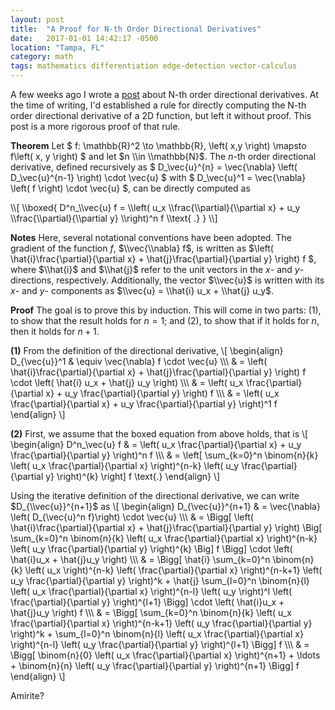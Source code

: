 ```yaml
---
layout: post
title:  "A Proof for N-th Order Directional Derivatives"
date:   2017-01-01 14:42:17 -0500
location: "Tampa, FL"
category: math
tags: mathematics differentiation edge-detection vector-calculus
---
```


A few weeks ago I wrote a [post](/math/2017/02/10/nth-order-directional-derivatives.html) about N-th order directional derivatives.
At the time of writing, I'd established a rule for directly computing the N-th order directional derivative of a 2D function, but left it without proof.
This post is a more rigorous proof of that rule.

<strong>Theorem</strong>
Let
$ f: \\mathbb{R}^2 \\to \\mathbb{R}, \\left( x,y \\right) \\mapsto f\\left( x, y \\right) $ and let $n \\in \\mathbb{N}$.
The $n$-th order directional derivative, defined recursively as
$ D_\\vec{u}^{n} = \\vec{\\nabla} \\left( D_\\vec{u}^{n-1} \\right) \\cdot \\vec{u} $ with
$ D_\\vec{u}^1 = \\vec{\\nabla} \\left( f \\right) \\cdot \\vec{u} $, can be directly computed as

<span class="equation">
\\[
\\boxed{
  D^n_\\vec{u} f
  = \\left( u_x \\frac{\\partial}{\\partial x} + u_y \\frac{\\partial}{\\partial y} \\right)^n f
  \\text{ .}
}
\\]
</span>

<strong>Notes</strong>
Here, several notational conventions have been adopted.
The gradient of the function $f$, $\\vec{\\nabla} f$, is written as $\\left( \\hat{i}\\frac{\\partial}{\\partial x} + \\hat{j}\\frac{\\partial}{\\partial y} \\right) f $, where $\\hat{i}$ and $\\hat{j}$ refer to the unit vectors in the $x$- and $y$-directions, respectively.
Additionally, the vector $\\vec{u}$ is written with its $x$- and $y$- components as $\\vec{u} = \\hat{i} u_x + \\hat{j} u_y$.

<strong>Proof</strong>
The goal is to prove this by induction.
This will come in two parts: (1), to show that the result holds for $n=1$; and (2), to show that if it holds for $n$, then it holds for $n+1$.

<strong>(1)</strong> From the definition of the directional derivative,
\\[
\\begin{align}
D_{\\vec{u}}^1 & \\equiv \\vec{\\nabla} f \\cdot \\vec{u} \\\\\\
& = \\left( \\hat{i}\\frac{\\partial}{\\partial x} + \\hat{j}\\frac{\\partial}{\\partial y} \\right) f \\cdot \\left( \\hat{i} u_x + \\hat{j} u_y \\right) \\\\\\
& = \\left( u_x \\frac{\\partial}{\\partial x} + u_y \\frac{\\partial}{\\partial y} \\right) f \\\\\\
& = \\left( u_x \\frac{\\partial}{\\partial x} + u_y \\frac{\\partial}{\\partial y} \\right)^1 f
\\end{align}
\\]


<strong>(2)</strong> First, we assume that the boxed equation from above holds, that is
\\[
\\begin{align}
D^n_\\vec{u} f & = \\left( u_x \\frac{\\partial}{\\partial x} + u_y \\frac{\\partial}{\\partial y} \\right)^n f \\\\\\
& = \\left[ \\sum_{k=0}^n \\binom{n}{k} \\left( u_x \\frac{\\partial}{\\partial x} \\right)^{n-k} \\left( u_y \\frac{\\partial}{\\partial y} \\right)^{k} \\right] f \\text{.}
\\end{align}
\\]

Using the iterative definition of the directional derivative, we can write $D_{\\vec{u}}^{n+1}$ as
\\[
\\begin{align}
D_{\\vec{u}}^{n+1} & = \\vec{\\nabla} \\left( D_{\\vec{u}^n f}\\right) \\cdot \\vec{u} \\\\\\
& = \\Bigg[ \\left( \\hat{i}\\frac{\\partial}{\\partial x} + \\hat{j}\\frac{\\partial}{\\partial y} \\right) \\Big[ \\sum_{k=0}^n \\binom{n}{k} \\left( u_x \\frac{\\partial}{\\partial x} \\right)^{n-k} \\left( u_y \\frac{\\partial}{\\partial y} \\right)^{k} \\Big] f \\Bigg] \\cdot \\left( \\hat{i}u_x + \\hat{j}u_y \\right) \\\\\\
& = \\Bigg[ \\hat{i} \\sum_{k=0}^n \\binom{n}{k} \\left( u_x \\right)^{n-k} \\left( \\frac{\\partial}{\\partial x} \\right)^{n-k+1} \\left( u_y \\frac{\\partial}{\\partial y} \\right)^k + \\hat{j} \\sum_{l=0}^n \\binom{n}{l} \\left( u_x \\frac{\\partial}{\\partial x} \\right)^{n-l} \\left( u_y \\right)^l \\left( \\frac{\\partial}{\\partial y} \\right)^{l+1} \\Bigg] \\cdot \\left( \\hat{i}u_x + \\hat{j}u_y \\right) f \\\\\\
& = \\Bigg[ \\sum_{k=0}^n \\binom{n}{k} \\left( u_x \\frac{\\partial}{\\partial x} \\right)^{n-k+1} \\left( u_y \\frac{\\partial}{\\partial y} \\right)^k + \\sum_{l=0}^n \\binom{n}{l} \\left( u_x \\frac{\\partial}{\\partial x} \\right)^{n-l} \\left( u_y \\frac{\\partial}{\\partial y} \\right)^{l+1} \\Bigg] f \\\\\\
& = \\Bigg[ \\binom{n}{0} \\left( u_x \\frac{\\partial}{\\partial x} \\right)^{n+1} + \\ldots + \\binom{n}{n} \\left( u_y \\frac{\\partial}{\\partial y} \\right)^{n+1} \\Bigg] f
\\end{align}
\\]

Amirite?
